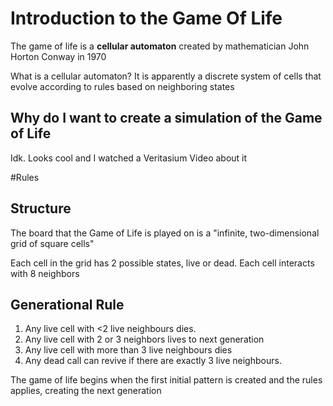 # Introduction to the Game Of Life

The game of life is a **cellular automaton** created by mathematician John Horton Conway in 1970

What is a cellular automaton? It is apparently a discrete system of cells that evolve according to rules based on neighboring states

## Why do I want to create a simulation of the Game of Life

Idk. Looks cool and I watched a Veritasium Video about it

#Rules

## Structure

The board that the Game of Life is played on is a "infinite, two-dimensional grid of square cells"

Each cell in the grid has 2 possible states, live or dead.
Each cell interacts with 8 neighbors

## Generational Rule

1. Any live cell with <2 live neighbours dies.
2. Any live cell with 2 or 3 neighbors lives to next generation
3. Any live cell with more than 3 live neighbours dies
4. Any dead call can revive if there are exactly 3 live neighbours.

The game of life begins when the first initial pattern is created and the rules applies, creating the next generation
